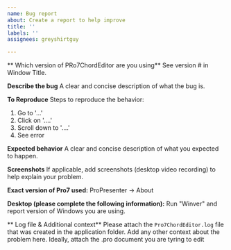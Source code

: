```yaml
---
name: Bug report
about: Create a report to help improve
title: ''
labels: ''
assignees: greyshirtguy

---
```


** Which version of PRo7ChordEditor are you using**
See version # in Window Title.

**Describe the bug**
A clear and concise description of what the bug is.

**To Reproduce**
Steps to reproduce the behavior:
1. Go to '...'
2. Click on '....'
3. Scroll down to '....'
4. See error

**Expected behavior**
A clear and concise description of what you expected to happen.

**Screenshots**
If applicable, add screenshots (desktop video recording) to help explain your problem.

**Exact version of Pro7 used:**
ProPresenter -> About

**Desktop (please complete the following information):**
 Run "Winver" and report version of Windows you are using.

** Log file & Additional context**
Please attach the `Pro7ChordEditor.log` file that was created in the application folder.
Add any other context about the problem here. 
Ideally, attach the .pro document you are tyring to edit
